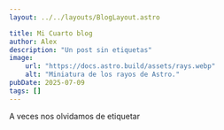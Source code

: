 ```yaml
---
layout: ../../layouts/BlogLayout.astro

title: Mi Cuarto blog
author: Alex
description: "Un post sin etiquetas"
image:
    url: "https://docs.astro.build/assets/rays.webp"
    alt: "Miniatura de los rayos de Astro."
pubDate: 2025-07-09
tags: []
---
```

A veces nos olvidamos de etiquetar